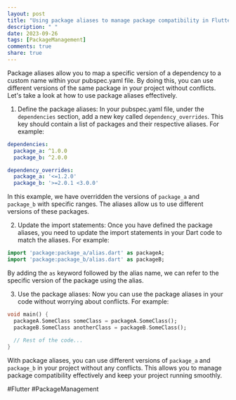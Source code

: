 ```yaml
---
layout: post
title: "Using package aliases to manage package compatibility in Flutter Package Manager"
description: " "
date: 2023-09-26
tags: [PackageManagement]
comments: true
share: true
---
```


Package aliases allow you to map a specific version of a dependency to a custom name within your pubspec.yaml file. By doing this, you can use different versions of the same package in your project without conflicts. Let's take a look at how to use package aliases effectively.

1. Define the package aliases: In your pubspec.yaml file, under the `dependencies` section, add a new key called `dependency_overrides`. This key should contain a list of packages and their respective aliases. For example:

```yaml
dependencies:
  package_a: ^1.0.0
  package_b: ^2.0.0

dependency_overrides:
  package_a: '<=1.2.0'
  package_b: '>=2.0.1 <3.0.0'
```

In this example, we have overridden the versions of `package_a` and `package_b` with specific ranges. The aliases allow us to use different versions of these packages.

2. Update the import statements: Once you have defined the package aliases, you need to update the import statements in your Dart code to match the aliases. For example:

```dart
import 'package:package_a/alias.dart' as packageA;
import 'package:package_b/alias.dart' as packageB;
```

By adding the `as` keyword followed by the alias name, we can refer to the specific version of the package using the alias.

3. Use the package aliases: Now you can use the package aliases in your code without worrying about conflicts. For example:

```dart
void main() {
  packageA.SomeClass someClass = packageA.SomeClass();
  packageB.SomeClass anotherClass = packageB.SomeClass();
  
  // Rest of the code...
}
```

With package aliases, you can use different versions of `package_a` and `package_b` in your project without any conflicts. This allows you to manage package compatibility effectively and keep your project running smoothly.

#Flutter #PackageManagement